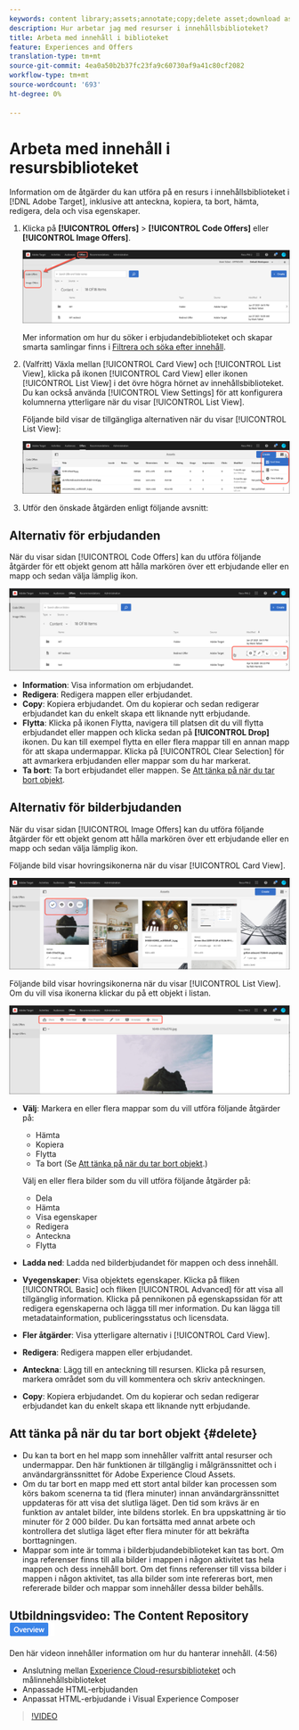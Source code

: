```yaml
---
keywords: content library;assets;annotate;copy;delete asset;download asset;edit content;share card;view content properties
description: Hur arbetar jag med resurser i innehållsbiblioteket?
title: Arbeta med innehåll i biblioteket
feature: Experiences and Offers
translation-type: tm+mt
source-git-commit: 4ea0a50b2b37fc23fa9c60730af9a41c80cf2082
workflow-type: tm+mt
source-wordcount: '693'
ht-degree: 0%

---
```



# Arbeta med innehåll i resursbiblioteket

Information om de åtgärder du kan utföra på en resurs i innehållsbiblioteket i [!DNL Adobe Target], inklusive att anteckna, kopiera, ta bort, hämta, redigera, dela och visa egenskaper.

1. Klicka på **[!UICONTROL Offers]** > **[!UICONTROL Code Offers]** eller **[!UICONTROL Image Offers]**.

   ![Flikarna Koderbjudanden och Bilderbjudanden](/help/c-experiences/c-manage-content/assets/offers-both.png)

   Mer information om hur du söker i erbjudandebiblioteket och skapar smarta samlingar finns i [Filtrera och söka efter innehåll](/help/c-experiences/c-manage-content/filter-and-search-content.md#concept_3B59B8F025BF4CEA82ECC5199D365276).

1. (Valfritt) Växla mellan [!UICONTROL Card View] och [!UICONTROL List View], klicka på ikonen [!UICONTROL Card View] eller ikonen [!UICONTROL List View] i det övre högra hörnet av innehållsbiblioteket. Du kan också använda [!UICONTROL View Settings] för att konfigurera kolumnerna ytterligare när du visar [!UICONTROL List View].

   Följande bild visar de tillgängliga alternativen när du visar [!UICONTROL List View]:

   ![Alternativ för listvy](/help/c-experiences/c-manage-content/assets/view-settings-options.png)

1. Utför den önskade åtgärden enligt följande avsnitt:

## Alternativ för erbjudanden

När du visar sidan [!UICONTROL Code Offers] kan du utföra följande åtgärder för ett objekt genom att hålla markören över ett erbjudande eller en mapp och sedan välja lämplig ikon.

![Hovringsikoner på fliken Koderbjudanden](/help/c-experiences/c-manage-content/assets/code-offers-hover-icons.png)

* **Information**: Visa information om erbjudandet.
* **Redigera**: Redigera mappen eller erbjudandet.
* **Copy**: Kopiera erbjudandet. Om du kopierar och sedan redigerar erbjudandet kan du enkelt skapa ett liknande nytt erbjudande.
* **Flytta**: Klicka på ikonen Flytta, navigera till platsen dit du vill flytta erbjudandet eller mappen och klicka sedan på  **[!UICONTROL Drop]** ikonen. Du kan till exempel flytta en eller flera mappar till en annan mapp för att skapa undermappar. Klicka på [!UICONTROL Clear Selection] för att avmarkera erbjudanden eller mappar som du har markerat.
* **Ta bort**: Ta bort erbjudandet eller mappen. Se [Att tänka på när du tar bort objekt](#delete).

## Alternativ för bilderbjudanden

När du visar sidan [!UICONTROL Image Offers] kan du utföra följande åtgärder för ett objekt genom att hålla markören över ett erbjudande eller en mapp och sedan välja lämplig ikon.

Följande bild visar hovringsikonerna när du visar [!UICONTROL Card View].

![Hovringsikoner på fliken Bilderbjudanden i kortvyn](/help/c-experiences/c-manage-content/assets/image-offers-hover-icons.png)

Följande bild visar hovringsikonerna när du visar [!UICONTROL List View]. Om du vill visa ikonerna klickar du på ett objekt i listan.

![Hovringsikoner på fliken Bilderbjudanden i listvyn](/help/c-experiences/c-manage-content/assets/list-view-hover.png)

* **Välj**: Markera en eller flera mappar som du vill utföra följande åtgärder på:

   * Hämta
   * Kopiera
   * Flytta
   * Ta bort (Se [Att tänka på när du tar bort objekt](#delete).)

   Välj en eller flera bilder som du vill utföra följande åtgärder på:

   * Dela
   * Hämta
   * Visa egenskaper
   * Redigera
   * Anteckna
   * Flytta


* **Ladda ned**: Ladda ned bilderbjudandet för mappen och dess innehåll.
* **Vyegenskaper**: Visa objektets egenskaper. Klicka på fliken [!UICONTROL Basic] och fliken [!UICONTROL Advanced] för att visa all tillgänglig information. Klicka på pennikonen på egenskapssidan för att redigera egenskaperna och lägga till mer information. Du kan lägga till metadatainformation, publiceringsstatus och licensdata.
* **Fler åtgärder**: Visa ytterligare alternativ i  [!UICONTROL Card View].
* **Redigera**: Redigera mappen eller erbjudandet.
* **Anteckna**: Lägg till en anteckning till resursen. Klicka på resursen, markera området som du vill kommentera och skriv anteckningen.
* **Copy**: Kopiera erbjudandet. Om du kopierar och sedan redigerar erbjudandet kan du enkelt skapa ett liknande nytt erbjudande.

## Att tänka på när du tar bort objekt {#delete}

* Du kan ta bort en hel mapp som innehåller valfritt antal resurser och undermappar. Den här funktionen är tillgänglig i målgränssnittet och i användargränssnittet för Adobe Experience Cloud Assets.
* Om du tar bort en mapp med ett stort antal bilder kan processen som körs bakom scenerna ta tid (flera minuter) innan användargränssnittet uppdateras för att visa det slutliga läget. Den tid som krävs är en funktion av antalet bilder, inte bildens storlek. En bra uppskattning är tio minuter för 2 000 bilder. Du kan fortsätta med annat arbete och kontrollera det slutliga läget efter flera minuter för att bekräfta borttagningen.
* Mappar som inte är tomma i bilderbjudandebiblioteket kan tas bort. Om inga referenser finns till alla bilder i mappen i någon aktivitet tas hela mappen och dess innehåll bort. Om det finns referenser till vissa bilder i mappen i någon aktivitet, tas alla bilder som inte refereras bort, men refererade bilder och mappar som innehåller dessa bilder behålls.

## Utbildningsvideo: The Content Repository ![Overview badge](/help/assets/overview.png)

Den här videon innehåller information om hur du hanterar innehåll. (4:56)

* Anslutning mellan [Experience Cloud-resursbiblioteket](https://experienceleague.adobe.com/docs/core-services/interface/assets/creative-cloud.html) och målinnehållsbiblioteket
* Anpassade HTML-erbjudanden
* Anpassat HTML-erbjudande i Visual Experience Composer

>[!VIDEO](https://video.tv.adobe.com/v/17387)